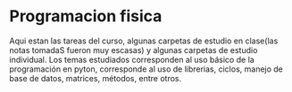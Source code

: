 # Programacion fisica
Aqui estan las tareas del curso, algunas carpetas de estudio en clase(las notas tomadaS fueron muy escasas) y algunas carpetas de estudio individual. Los temas estudiados corresponden al uso básico de la programación en pyton, corresponde al uso de librerias, ciclos, manejo de base de datos, matrices, métodos, entre otros.
